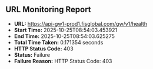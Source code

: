 ## URL Monitoring Report

- **URL:** https://api-gw1-prod1.fisglobal.com/gw/v1/health
- **Start Time:** 2025-10-25T08:54:03.453921
- **End Time:** 2025-10-25T08:54:03.625275
- **Total Time Taken:** 0.171354 seconds
- **HTTP Status Code:** 403
- **Status:** Failure
- **Failure Reason:** HTTP Status Code: 403
